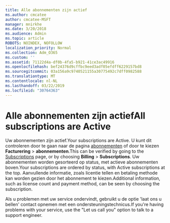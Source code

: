 ```yaml
---
title: Alle abonnementen zijn actief
ms.author: cmcatee
author: cmcatee-MSFT
manager: mnirkhe
ms.date: 3/20/2018
ms.audience: Admin
ms.topic: article
ROBOTS: NOINDEX, NOFOLLOW
localization_priority: Normal
ms.collection: Adm_O365
ms.custom: ''
ms.assetid: 71122d4a-df0b-4fa5-b921-41ce3ac49916
ms.openlocfilehash: bef24376d9cffbc9eed3adf05efdff6229157bd8
ms.sourcegitcommit: 03a156a9c9740521155a30775492c7dff0982588
ms.translationtype: MT
ms.contentlocale: nl-NL
ms.lasthandoff: 03/22/2019
ms.locfileid: "30764363"
---
```

# <a name="all-subscriptions-are-active"></a><span data-ttu-id="bc620-102">Alle abonnementen zijn actief</span><span class="sxs-lookup"><span data-stu-id="bc620-102">All subscriptions are Active</span></span>

<span data-ttu-id="bc620-103">Uw abonnementen zijn actief.</span><span class="sxs-lookup"><span data-stu-id="bc620-103">Your subscriptions are Active.</span></span> <span data-ttu-id="bc620-104">U kunt dit controleren door te gaan naar de pagina [abonnementen](https://go.microsoft.com/fwlink/p/?linkid=842054) of door te kiezen **Facturering** \> **abonnementen**.</span><span class="sxs-lookup"><span data-stu-id="bc620-104">This can be verified by going to the [Subscriptions](https://go.microsoft.com/fwlink/p/?linkid=842054) page, or by choosing **Billing** \> **Subscriptions**.</span></span> <span data-ttu-id="bc620-105">Uw abonnementen worden gesorteerd op status, met actieve abonnementen boven.</span><span class="sxs-lookup"><span data-stu-id="bc620-105">Your subscriptions are ordered by status, with Active subscriptions at the top.</span></span> <span data-ttu-id="bc620-106">Aanvullende informatie, zoals licentie tellen en betaling methode kan worden gezien door het abonnement te kiezen.</span><span class="sxs-lookup"><span data-stu-id="bc620-106">Additional information, such as license count and payment method, can be seen by choosing the subscription.</span></span>
  
<span data-ttu-id="bc620-107">Als u problemen met uw service ondervindt, gebruikt u de optie 'laat ons u bellen' contact opnemen met een ondersteuningstechnicus.</span><span class="sxs-lookup"><span data-stu-id="bc620-107">If you're having problems with your service, use the "Let us call you" option to talk to a support engineer.</span></span>
  

